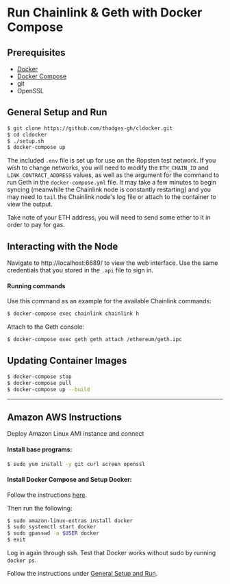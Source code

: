# Run Chainlink & Geth with Docker Compose

## Prerequisites

- [Docker](https://docs.docker.com/install/#supported-platforms)
- [Docker Compose](https://docs.docker.com/compose/install/#install-compose)
- git
- OpenSSL

## General Setup and Run

```bash
$ git clone https://github.com/thodges-gh/cldocker.git
$ cd cldocker
$ ./setup.sh
$ docker-compose up
```

The included `.env` file is set up for use on the Ropsten test network. If you wish to change networks, you will need to modify the `ETH_CHAIN_ID` and `LINK_CONTRACT_ADDRESS` values, as well as the argument for the command to run Geth in the `docker-compose.yml` file. It may take a few minutes to begin syncing (meanwhile the Chainlink node is constantly restarting) and you may need to `tail` the Chainlink node's log file or attach to the container to view the output. 

Take note of your ETH address, you will need to send some ether to it in order to pay for gas.

## Interacting with the Node

Navigate to http://localhost:6689/ to view the web interface. Use the same credentials that you stored in the `.api` file to sign in.

#### Running commands

Use this command as an example for the available Chainlink commands:

```bash
$ docker-compose exec chainlink chainlink h
```

Attach to the Geth console:

```bash
$ docker-compose exec geth geth attach /ethereum/geth.ipc
```

## Updating Container Images

```bash
$ docker-compose stop
$ docker-compose pull
$ docker-compose up --build
```

---

## Amazon AWS Instructions

Deploy Amazon Linux AMI instance and connect

#### Install base programs:

```bash
$ sudo yum install -y git curl screen openssl
```

#### Install Docker Compose and Setup Docker:

Follow the instructions [here](https://docs.docker.com/compose/install/#install-compose).

Then run the following:

```bash
$ sudo amazon-linux-extras install docker
$ sudo systemctl start docker
$ sudo gpasswd -a $USER docker
$ exit
```

Log in again through ssh. Test that Docker works without sudo by running `docker ps`.

Follow the instructions under [General Setup and Run](#general-setup-and-run).
